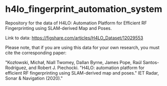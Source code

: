 # h4lo_fingerprint_automation_system
Repository for the data of H4LO: Automation Platform for Efficient RF Fingerprinting using SLAM-derived Map and Poses.

Link to data: https://figshare.com/articles/H4LO_Dataset/12029553

Please note, that if you are using this data for your own research, you must cite the corresponding paper:

"Kozłowski, Michał, Niall Twomey, Dallan Byrne, James Pope, Raúl Santos-Rodríguez, and Robert J. Piechocki. "H4LO: automation platform for efficient RF fingerprinting using SLAM-derived map and poses." IET Radar, Sonar & Navigation (2020)."




